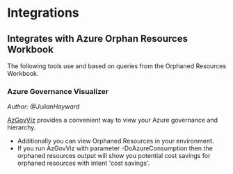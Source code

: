 # Integrations

## Integrates with Azure Orphan Resources Workbook

The following tools use and based on queries from the Orphaned Resources Workbook.

### Azure Governance Visualizer
*Author: @JulianHayward*

[AzGovViz](https://aka.ms/AzGovViz) provides a convenient way to view your Azure governance and hierarchy.

- Additionally you can view Orphaned Resources in your environment.
- If you run AzGovViz with parameter -DoAzureConsumption then the orphaned resources output will show you potential cost savings for orphaned resources with intent 'cost savings'.
